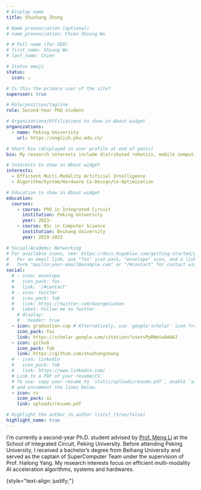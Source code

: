 ```yaml
---
# Display name
title: Shuzhang Zhong

# Name pronunciation (optional)
# name_pronunciation: Chien Shiung Wu

# # Full name (for SEO)
# first_name: Shiung Wu
# last_name: Chien

# Status emoji
status:
  icon: ☕️

# Is this the primary user of the site?
superuser: true

# Role/position/tagline
role: Second-Year PhD student

# Organizations/Affiliations to show in About widget
organizations:
  - name: Peking University
    url: https://english.pku.edu.cn/

# Short bio (displayed in user profile at end of posts)
bio: My research interests include distributed robotics, mobile computing and programmable matter.

# Interests to show in About widget
interests:
  - Efficient Multi-Modality Artificial Intelligence
  - Algorithm/System/Hardware Co-Design/Co-Optimization

# Education to show in About widget
education:
  courses:
    - course: PhD in Integrated Circuit
      institution: Peking University
      year: 2023-
    - course: BSc in Computer Science
      institution: Beihang University
      year: 2019-2023

# Social/Academic Networking
# For available icons, see: https://docs.hugoblox.com/getting-started/page-builder/#icons
#   For an email link, use "fas" icon pack, "envelope" icon, and a link in the
#   form "mailto:your-email@example.com" or "/#contact" for contact widget.
social:
  # - icon: envelope
  #   icon_pack: fas
  #   link: '/#contact'
  # - icon: twitter
  #   icon_pack: fab
  #   link: https://twitter.com/GeorgeCushen
  #   label: Follow me on Twitter
    # display:
    #   header: true
  - icon: graduation-cap # Alternatively, use `google-scholar` icon from `ai` icon pack
    icon_pack: fas
    link: https://scholar.google.com/citations?user=PpRWetwAAAAJ
  - icon: github
    icon_pack: fab
    link: https://github.com/shuzhangzhong
  # - icon: linkedin
  #   icon_pack: fab
  #   link: https://www.linkedin.com/
  # Link to a PDF of your resume/CV.
  # To use: copy your resume to `static/uploads/resume.pdf`, enable `ai` icons in `params.yaml`,
  # and uncomment the lines below.
  - icon: cv
    icon_pack: ai
    link: uploads/resume.pdf

# Highlight the author in author lists? (true/false)
highlight_name: true
---
```


I'm currently a second-year Ph.D. student advised by [Prof. Meng Li](https://mengli.me/) at the School of Integrated Circuit, Peking University. Before attending Peking University, I received a bachelor’s degree from Beihang University and served as the captain of SuperComputer Team under the supervision of Prof. Hailong Yang.
My research interests focus on efficient multi-modality AI acceleration algorithms, systems and hardwares.

{style="text-align: justify;"}
